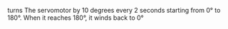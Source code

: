 turns The servomotor  by 10 degrees every 2 seconds starting from 0° to 180°. When it
reaches 180°, it winds back to 0°